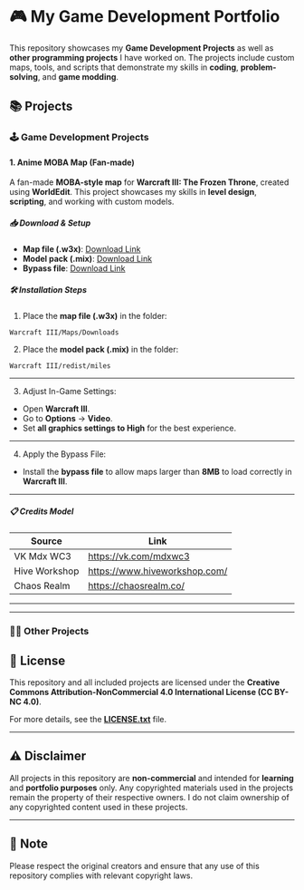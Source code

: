 # 🎮 My Game Development Portfolio

This repository showcases my **Game Development Projects** as well as **other programming projects** I have worked on. The projects include custom maps, tools, and scripts that demonstrate my skills in **coding**, **problem-solving**, and **game modding**.

## 📚 **Projects**

### 🕹️ **Game Development Projects**

#### **1. Anime MOBA Map (Fan-made)**
A fan-made **MOBA-style map** for **Warcraft III: The Frozen Throne**, created using **WorldEdit**. This project showcases my skills in **level design**, **scripting**, and working with custom models.

##### 📥 **Download & Setup**
- **Map file (.w3x)**: [Download Link](https://drive.google.com/file/d/1AWgwFB4NwI40oNgwdcZqy-gApe05fevr/view)  
- **Model pack (.mix)**: [Download Link](#)  
- **Bypass file**: [Download Link](https://www.hiveworkshop.com/threads/warcraft-iii-bypass-map-file-size-limit-ver-6.259571/)

##### 🛠️ **Installation Steps**
1. Place the **map file (.w3x)** in the folder:
  ```
  Warcraft III/Maps/Downloads
  ```
2. Place the **model pack (.mix)** in the folder:
  ```
  Warcraft III/redist/miles
  ```

---

3. Adjust In-Game Settings:
- Open **Warcraft III**.
- Go to **Options** -> **Video**.
- Set **all graphics settings to High** for the best experience.

---

4. Apply the Bypass File:
- Install the **bypass file** to allow maps larger than **8MB** to load correctly in **Warcraft III**.

---


##### 📋 **Credits Model**
| Source                | Link                            |
|-----------------------|---------------------------------|
| VK Mdx WC3            | https://vk.com/mdxwc3           |
| Hive Workshop         | https://www.hiveworkshop.com/   |
| Chaos Realm           | https://chaosrealm.co/          |

---


---

### 🧑‍💻 **Other Projects**

## 📜 **License**
This repository and all included projects are licensed under the **Creative Commons Attribution-NonCommercial 4.0 International License (CC BY-NC 4.0)**.  

For more details, see the **[LICENSE.txt](LICENSE.txt)** file.

---

## ⚠️ **Disclaimer**
All projects in this repository are **non-commercial** and intended for **learning** and **portfolio purposes** only. Any copyrighted materials used in the projects remain the property of their respective owners. I do not claim ownership of any copyrighted content used in these projects.

---

## 📝 **Note**
Please respect the original creators and ensure that any use of this repository complies with relevant copyright laws.
